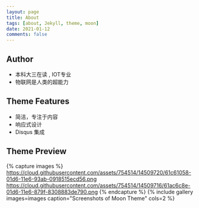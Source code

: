 ```yaml
---
layout: page
title: About
tags: [about, Jekyll, theme, moon]
date: 2021-01-12
comments: false
---
```




## Author

* 本科大三在读 , IOT专业
* 物联网是人类的超能力

## Theme Features

* 简洁，专注于内容
* 响应式设计
* Disqus 集成

## Theme Preview

{% capture images %}
    https://cloud.githubusercontent.com/assets/754514/14509720/61c61058-01d6-11e6-93ab-0918515ecd56.png
    https://cloud.githubusercontent.com/assets/754514/14509716/61ac6c8e-01d6-11e6-879f-8308883de790.png
{% endcapture %}
{% include gallery images=images caption="Screenshots of Moon Theme" cols=2 %}
